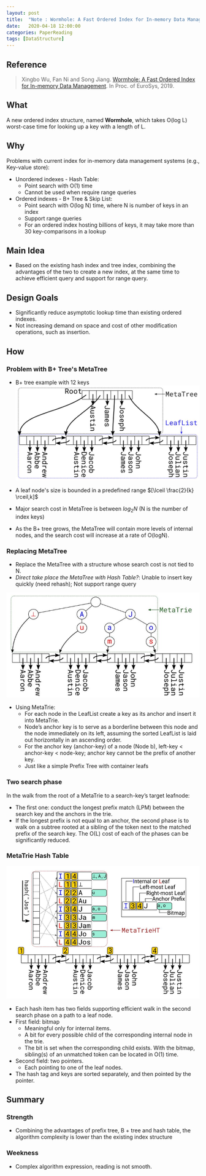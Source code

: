 ```yaml
---
layout: post
title:  "Note : Wormhole: A Fast Ordered Index for In-memory Data Management"
date:   2020-04-18 12:00:00
categories: PaperReading
tags: [DataStructure]
---
```


## Reference

> Xingbo Wu, Fan Ni and Song Jiang. [Wormhole: A Fast Ordered Index for In-memory Data Management](https://dl.acm.org/doi/pdf/10.1145/3302424.3303955?download=true). In Proc. of EuroSys, 2019.

## What

A new ordered index structure, named **Wormhole**, which takes O(log L) worst-case time for looking up a key with a length of L.

<!-- more -->

## Why

Problems with current index for in-memory data management systems (e.g., Key-value store):

* Unordered indexes - Hash Table:
    * Point search with O(1) time
    * Cannot be used when require range queries
* Ordered indexes - B+ Tree & Skip List:
    * Point search with O(log N) time, where N is number of keys in an index
    * Support range queries
    * For an ordered index hosting billions of keys, it may take more than 30 key-comparisons in a lookup

## Main Idea

* Based on the existing hash index and tree index, combining the advantages of the two to create a new index, at the same time to achieve efficient query and support for range query.

## Design Goals

* Significantly reduce asymptotic lookup time than existing ordered indexes.
* Not increasing demand on space and cost of other modification operations, such as insertion.

## How

### Problem with B+ Tree's MetaTree

* B+ tree example with 12 keys
![b+ tree](img/paperReading/Wormhole-BTree.jpg)

* A leaf node's size is bounded in a predefined range $[\lceil \frac{2}{k} \rceil,k]$
* Major search cost in MetaTree is between $log_2N$ (N is the number of index keys)
* As the B+ tree grows, the MetaTree will contain more levels of internal nodes, and the search cost will increase at a rate of O(logN).

### Replacing MetaTree

* Replace the MetaTree with a structure whose search cost is not tied to N.
* *Direct take place the MetaTree with Hash Table?*: Unable to insert key quickly (need rehash); Not support range query

![MetaTrie](img/paperReading/Wormhole-MetaTrie.jpg)

* Using MetaTrie:
    * For each node in the LeafList create a key as its anchor and insert it into MetaTrie. 
    * Node’s anchor key is to serve as a borderline between this node and the node immediately on its left, assuming the sorted LeafList is laid out horizontally in an ascending order.
    * For the anchor key (anchor-key) of a node (Node b), left-key < anchor-key < node-key; anchor key cannot be the prefix of another key.
    * Just like a simple Prefix Tree with container leafs

### Two search phase

In the walk from the root of a MetaTrie to a search-key’s target leafnode:

* The first one: conduct the longest prefix match (LPM) between the search key and the anchors in the trie.
* If the longest prefix is not equal to an anchor, the second phase is to walk on a subtree rooted at a sibling of the token next to the matched prefix of the search key. The O(L) cost of each of the phases can be significantly reduced.

### MetaTrie Hash Table

![MetaTrie Hash Table](img/paperReading/Wormhole-Hash.jpg)

* Each hash item has two fields supporting efficient walk in the second search phase on a path to a leaf node.
* First field: bitmap
    * Meaningful only for internal items. 
    * A bit for every possible child of the corresponding internal node in the trie.
    * The bit is set when the corresponding child exists. With the bitmap, sibling(s) of an unmatched token can be located in O(1) time.
* Second field: two pointers.
    * Each pointing to one of the leaf nodes.
* The hash tag and keys are sorted separately, and then pointed by the pointer.

## Summary

### Strength

* Combining the advantages of prefix tree, B + tree and hash table, the algorithm complexity is lower than the existing index structure

### Weekness

* Complex algorithm expression, reading is not smooth.